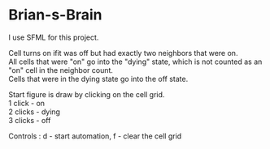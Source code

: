 # Brian-s-Brain
I use SFML for this project.

Cell turns on ifit was off but had exactly two neighbors that were on.\
All cells that were "on" go into the "dying" state, which is not counted as an "on" cell in the neighbor count.\
Cells that were in the dying state go into the off state.

Start figure is draw by clicking on the cell grid. \
1 click - on\
2 clicks - dying\
3 clicks - off

Controls : d - start automation, f - clear the cell grid
